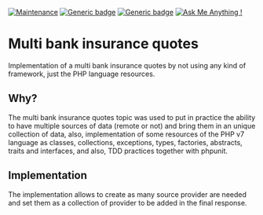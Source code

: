 [![Maintenance](https://img.shields.io/badge/Maintained%3F-no-red.svg)](#)
[![Generic badge](https://img.shields.io/badge/Status-Deprecated-orange.svg)](#)
[![Generic badge](https://img.shields.io/badge/License-BSD_3-blue.svg)](https://opensource.org/license/bsd-3-clause/)
[![Ask Me Anything !](https://img.shields.io/badge/Ask%20me-anything-1abc9c.svg)](https://github.com/marcelkohl)

# Multi bank insurance quotes
Implementation of a multi bank insurance quotes by not using any kind of framework, just the PHP language resources.

## Why?
The multi bank insurance quotes topic was used to put in practice the ability to have multiple sources of data (remote or not) and bring them in an unique collection of data, also, implementation of some resources of the PHP v7 language as classes, collections, exceptions, types, factories, abstracts, traits and interfaces, and also, TDD practices together with phpunit.

## Implementation
The implementation allows to create as many source provider are needed and set them as a collection of provider to be added in the final response.
